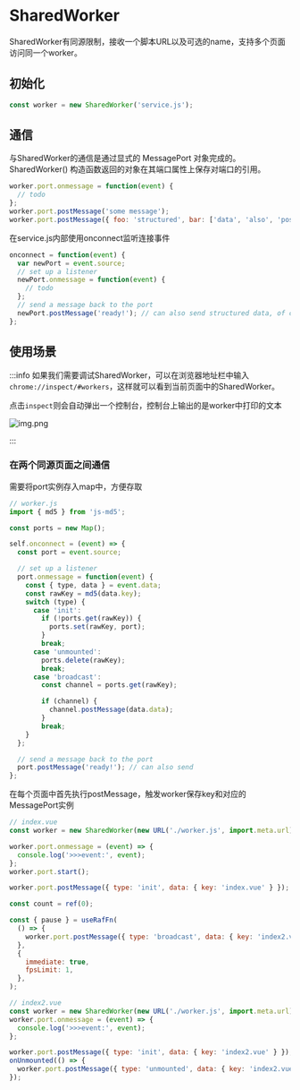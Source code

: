 # SharedWorker

SharedWorker有同源限制，接收一个脚本URL以及可选的name，支持多个页面访问同一个worker。

## 初始化

```js
const worker = new SharedWorker('service.js');
```

## 通信

与SharedWorker的通信是通过显式的 MessagePort 对象完成的。 SharedWorker() 构造函数返回的对象在其端口属性上保存对端口的引用。

```js
worker.port.onmessage = function(event) {
  // todo 
};
worker.port.postMessage('some message');
worker.port.postMessage({ foo: 'structured', bar: ['data', 'also', 'possible'] });
```

在service.js内部使用onconnect监听连接事件

```js
onconnect = function(event) {
  var newPort = event.source;
  // set up a listener
  newPort.onmessage = function(event) {
    // todo 
  };
  // send a message back to the port
  newPort.postMessage('ready!'); // can also send structured data, of course
};
```

## 使用场景

:::info
如果我们需要调试SharedWorker，可以在浏览器地址栏中输入`chrome://inspect/#workers`，这样就可以看到当前页面中的SharedWorker。

点击`inspect`则会自动弹出一个控制台，控制台上输出的是worker中打印的文本

![img.png](/imgs/visual/web-worker/index-1.png)

:::

### 在两个同源页面之间通信

需要将port实例存入map中，方便存取

```js
// worker.js
import { md5 } from 'js-md5';

const ports = new Map();

self.onconnect = (event) => {
  const port = event.source;

  // set up a listener
  port.onmessage = function(event) {
    const { type, data } = event.data;
    const rawKey = md5(data.key);
    switch (type) {
      case 'init':
        if (!ports.get(rawKey)) {
          ports.set(rawKey, port);
        }
        break;
      case 'unmounted':
        ports.delete(rawKey);
        break;
      case 'broadcast':
        const channel = ports.get(rawKey);

        if (channel) {
          channel.postMessage(data.data);
        }
        break;
    }
  };

  // send a message back to the port
  port.postMessage('ready!'); // can also send
};
```

在每个页面中首先执行postMessage，触发worker保存key和对应的MessagePort实例

```js
// index.vue
const worker = new SharedWorker(new URL('./worker.js', import.meta.url), { type: 'module' });

worker.port.onmessage = (event) => {
  console.log('>>>event:', event);
};
worker.port.start();

worker.port.postMessage({ type: 'init', data: { key: 'index.vue' } });

const count = ref(0);

const { pause } = useRafFn(
  () => {
    worker.port.postMessage({ type: 'broadcast', data: { key: 'index2.vue', data: count.value++ } });
  },
  {
    immediate: true,
    fpsLimit: 1,
  },
);
```

```js
// index2.vue
const worker = new SharedWorker(new URL('./worker.js', import.meta.url), { type: 'module' });
worker.port.onmessage = (event) => {
  console.log('>>>event:', event);
};

worker.port.postMessage({ type: 'init', data: { key: 'index2.vue' } });
onUnmounted(() => {
  worker.port.postMessage({ type: 'unmounted', data: { key: 'index2.vue' } });
});
```
